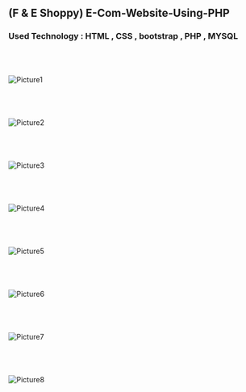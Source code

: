 ## (F & E Shoppy) E-Com-Website-Using-PHP
### Used Technology : HTML , CSS , bootstrap , PHP , MYSQL
<br><br><br>
![Picture1](https://user-images.githubusercontent.com/33654834/80003920-827e9d80-84e3-11ea-8af9-95ac677282dd.png)
<br><br><br><br><br>
![Picture2](https://user-images.githubusercontent.com/33654834/80003925-86122480-84e3-11ea-817a-78143831a9e9.png)
<br><br><br><br><br>
![Picture3](https://user-images.githubusercontent.com/33654834/80003928-87435180-84e3-11ea-9330-93204a3d5055.png)
<br><br><br><br><br>
![Picture4](https://user-images.githubusercontent.com/33654834/80003930-87dbe800-84e3-11ea-828e-16aa64426bef.png)
<br><br><br><br><br>
![Picture5](https://user-images.githubusercontent.com/33654834/80003932-88747e80-84e3-11ea-99a0-23819f4250a1.png)
<br><br><br><br><br>
![Picture6](https://user-images.githubusercontent.com/33654834/80003938-8ad6d880-84e3-11ea-8227-dadcb5e25f47.png)
<br><br><br><br><br>
![Picture7](https://user-images.githubusercontent.com/33654834/80003940-8b6f6f00-84e3-11ea-8705-b938ee75e17c.png)
<br><br><br><br><br>
![Picture8](https://user-images.githubusercontent.com/33654834/80003945-8dd1c900-84e3-11ea-942e-c9cc48cf5e26.png)
